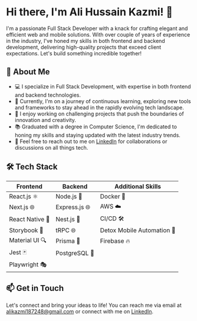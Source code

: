 <!-- Header -->

# Hi there, I'm Ali Hussain Kazmi! 👋

I'm a passionate Full Stack Developer with a knack for crafting elegant and efficient web and mobile solutions. With over couple of years of experience in the industry, I've honed my skills in both frontend and backend development, delivering high-quality projects that exceed client expectations. Let's build something incredible together!

## 🚀 About Me

- 💻 I specialize in Full Stack Development, with expertise in both frontend and backend technologies.
- 🌱 Currently, I'm on a journey of continuous learning, exploring new tools and frameworks to stay ahead in the rapidly evolving tech landscape.
- 🔭 I enjoy working on challenging projects that push the boundaries of innovation and creativity.
- 📚 Graduated with a degree in Computer Science, I'm dedicated to honing my skills and staying updated with the latest industry trends.
- 💬 Feel free to reach out to me on [LinkedIn](https://www.linkedin.com/in/ali-hussain-kazmi-a62411227/) for collaborations or discussions on all things tech.

## 🛠️ Tech Stack

| Frontend             | Backend             | Additional Skills           |
|----------------------|---------------------|------------------------------|
| React.js ⚛️          | Node.js 🚀          | Docker 🐳                    |
| Next.js 🌐           | Express.js 🌐       | AWS ☁️                      |
| React Native 📱      | Nest.js 🐤          | CI/CD 🛠️                    |
| Storybook 📖         | tRPC 🌐            | Detox Mobile Automation 📱 |
| Material UI 🔍       | Prisma 🎨          | Firebase 🔥                 |
| Jest 🃏             | PostgreSQL 🐘      |                              |
| Playwright 🎭       |                    |                              |




## 📫 Get in Touch

Let's connect and bring your ideas to life! You can reach me via email at alikazmi187248@gmail.com or connect with me on [LinkedIn](https://www.linkedin.com/in/ali-hussain-kazmi-a62411227/).
